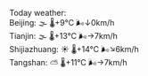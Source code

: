 Today weather:  
Beijing: 🌫  🌡️+9°C 🌬️↓0km/h  
Tianjin: 🌫  🌡️+13°C 🌬️→7km/h  
Shijiazhuang: ☀️ 🌡️+14°C 🌬️↘6km/h  
Tangshan: ⛅️  🌡️+11°C 🌬️→7km/h  
